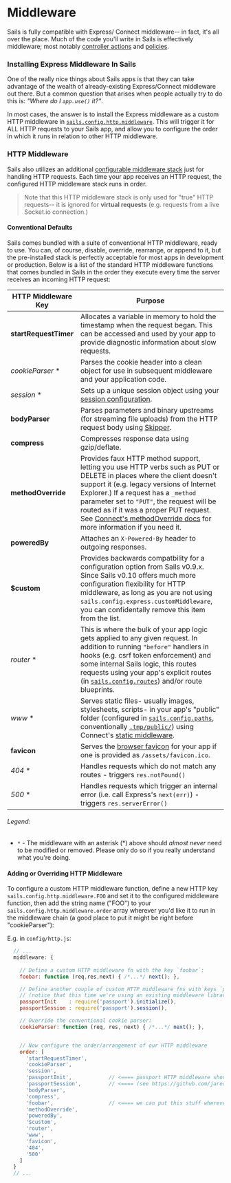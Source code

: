 # Middleware

Sails is fully compatible with Express/ Connect middleware-- in fact, it's all over the place.  Much of the code you'll write in Sails is effectively middleware; most notably [controller actions]() and [policies]().


### Installing Express Middleware In Sails

One of the really nice things about Sails apps is that they can take advantage of the wealth of already-existing Express/Connect middleware out there.  But a common question that arises when people actually try to do this is: _"Where do I `app.use()` it?"_.

In most cases, the answer is to install the Express middleware as a custom HTTP middleware in [`sails.config.http.middleware`]().  This will trigger it for ALL HTTP requests to your Sails app, and allow you to configure the order in which it runs in relation to other HTTP middleware.


### HTTP Middleware

Sails also utilizes an additional [configurable middleware stack]() just for handling HTTP requests.  Each time your app receives an HTTP request, the configured HTTP middleware stack runs in order.

> Note that this HTTP middleware stack is only used for "true" HTTP requests-- it is ignored for **virtual requests** (e.g. requests from a live Socket.io connection.)



#### Conventional Defaults

Sails comes bundled with a suite of conventional HTTP middleware, ready to use.  You can, of course, disable, override, rearrange, or append to it, but the pre-installed stack is perfectly acceptable for most apps in development or production.  Below is a list of the standard HTTP middleware functions that comes bundled in Sails in the order they execute every time the server receives an incoming HTTP request:

 HTTP Middleware Key       | Purpose
 ------------------------- | ------------
 **startRequestTimer**     | Allocates a variable in memory to hold the timestamp when the request began.  This can be accessed and used by your app to provide diagnostic information about slow requests.
 _cookieParser_ *          | Parses the cookie header into a clean object for use in subsequent middleware and your application code.
 _session_ *               | Sets up a unique session object using your [session configuration]().
 **bodyParser**            | Parses parameters and binary upstreams (for streaming file uploads) from the HTTP request body using [Skipper]().
 **compress**              | Compresses response data using gzip/deflate.
 **methodOverride**        | Provides faux HTTP method support, letting you use HTTP verbs such as PUT or DELETE in places where the client doesn't support it (e.g. legacy versions of Internet Explorer.)  If a request has a `_method` parameter set to `"PUT"`, the request will be routed as if it was a proper PUT request.  See [Connect's methodOverride docs](http://www.senchalabs.org/connect/methodOverride.html) for more information if you need it.
 **poweredBy**             | Attaches an `X-Powered-By` header to outgoing responses.
 **$custom**               | Provides backwards compatbility for a configuration option from Sails v0.9.x.  Since Sails v0.10 offers much more configuration flexibility for HTTP middleware, as long as you are not using `sails.config.express.customMiddleware`, you can confidentally remove this item from the list.
 _router_ *                | This is where the bulk of your app logic gets applied to any given request.  In addition to running `"before"` handlers in hooks (e.g. csrf token enforcement) and some internal Sails logic, this routes requests using your app's explicit routes (in [`sails.config.routes`]()) and/or route blueprints.
 _www_ *                   | Serves static files- usually images, stylesheets, scripts- in your app's "public" folder (configured in [`sails.config.paths`](), conventionally [`.tmp/public/`]()) using Connect's [static middleware](http://www.senchalabs.org/connect/static.html).
 **favicon**               | Serves the [browser favicon](http://en.wikipedia.org/wiki/Favicon) for your app if one is provided as `/assets/favicon.ico`.
 _404_ *                   | Handles requests which do not match any routes - triggers `res.notFound()`  <!-- technically, this emits the `router:request:404` event)  -->
 _500_ *                   | Handles requests which trigger an internal error (i.e. call Express's `next(err)`)  - triggers `res.serverError()` <!-- technically, this emits the `router:request:500` event)  -->

###### Legend:

+ `*` - The middleware with an asterisk (*) above should _almost never_ need to be modified or removed. Please only do so if you really understand what you're doing.



#### Adding or Overriding HTTP Middleware

To configure a custom HTTP middleware function, define a new HTTP key `sails.config.http.middleware.FOO` and set it to the configured middleware function, then add the string name ("FOO") to your `sails.config.http.middleware.order` array wherever you'd like it to run in the middleware chain (a good place to put it might be right before "cookieParser"):

E.g. in `config/http.js`:

```js
  // ...
  middleware: {
    
    // Define a custom HTTP middleware fn with the key `foobar`:
    foobar: function (req,res,next) { /*...*/ next(); },

    // Define another couple of custom HTTP middleware fns with keys `passportInit` and `passportSession`
    // (notice that this time we're using an existing middleware library from npm)
    passportInit    : require('passport').initialize(),
    passportSession : require('passport').session(),

    // Override the conventional cookie parser:
    cookieParser: function (req, res, next) { /*...*/ next(); },


    // Now configure the order/arrangement of our HTTP middleware
    order: [
      'startRequestTimer',
      'cookieParser',
      'session',
      'passportInit',            // <==== passport HTTP middleware should run after "session"
      'passportSession',         // <==== (see https://github.com/jaredhanson/passport#middleware)
      'bodyParser',
      'compress',
      'foobar',                  // <==== we can put this stuff wherever we want
      'methodOverride',
      'poweredBy',
      '$custom',
      'router',
      'www',
      'favicon',
      '404',
      '500'
    ]
  }
  // ...
```


<!--

  TODO:

### Advanced Express Middleware In Sails

You can actually do this in a few different ways, depending on your needs.



Generally, the following best-practices apply:

If you want a middleware function 
 
+ If you want a piece of middleware to run only when your app's explicit or blueprint routes are matched, you should include it as a policy.
+ this will run passport for all incoming http requests, including images, css, etc.

If you want a middleware function to run for all you should include it at the top of your `config/routes.js` as a wildcard route.  for your controller (both HTTP and virtual) requests
-->





<docmeta name="uniqueID" value="middleware198259">
<docmeta name="displayName" value="Middleware">
